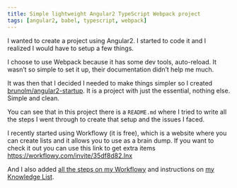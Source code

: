 ```yaml
---
title: Simple lightweight Angular2 TypeScript Webpack project
tags: [angular2, babel, typescript, webpack]
---
```


I wanted to create a project using Angular2. I started to code it and I realized I would have to setup a few things.

I choose to use Webpack because it has some dev tools, auto-reload. It wasn’t so simple to set it up, their documentation didn’t help me much.

It was then that I decided I needed to make things simpler so I created <a href="https://github.com/brunolm/angular2-startup">brunolm/angular2-startup</a>. It is a project with just the essential, nothing else. Simple and clean.

You can see that in this project there is a <code class="highlighter-rouge">README.md</code> where I tried to write all the steps I went through to create that setup and the issues I faced.

I recently started using Workflowy (it is free), which is a website where you can create lists and it allows you to use as a brain dump. If you want to check it out you can use this link to get extra items <a href="https://workflowy.com/invite/35df8d82.lnx">https://workflowy.com/invite/35df8d82.lnx</a>

And I also added <a href="https://workflowy.com/s/HO3ACHwWFT">all the steps on my Workflowy</a> and instructions on <a href="https://workflowy.com/s/5Ppxs0k72u">my Knowledge List</a>.
